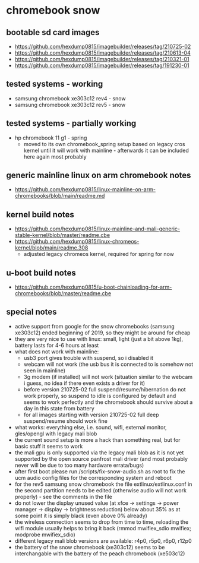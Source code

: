# chromebook snow

## bootable sd card images

- https://github.com/hexdump0815/imagebuilder/releases/tag/210725-02
- https://github.com/hexdump0815/imagebuilder/releases/tag/210613-04
- https://github.com/hexdump0815/imagebuilder/releases/tag/210321-01
- https://github.com/hexdump0815/imagebuilder/releases/tag/191230-01

## tested systems - working

- samsung chromebook xe303c12 rev4 - snow
- samsung chromebook xe303c12 rev5 - snow

## tested systems - partially working

- hp chromebook 11 g1 - spring 
  - moved to its own chromebook_spring setup based on legacy cros kernel until it will work with mainline - afterwards it can be included here again most probably

## generic mainline linux on arm chromebook notes

- https://github.com/hexdump0815/linux-mainline-on-arm-chromebooks/blob/main/readme.md

## kernel build notes

- https://github.com/hexdump0815/linux-mainline-and-mali-generic-stable-kernel/blob/master/readme.cbe
- https://github.com/hexdump0815/linux-chromeos-kernel/blob/main/readme.308
  - adjusted legacy chromeos kernel, required for spring for now

## u-boot build notes

- https://github.com/hexdump0815/u-boot-chainloading-for-arm-chromebooks/blob/master/readme.cbe

## special notes

- active support from google for the snow chromebooks (samsung xe303c12) ended beginning of 2019, so they might be around for cheap
- they are very nice to use with linux: small, light (just a bit above 1kg), battery lasts for 4-6 hours at least
- what does not work with mainline:
  - usb3 port gives trouble with suspend, so i disabled it
  - webcam will not work (the usb bus it is connected to is somehow not seen in mainline)
  - 3g modem (if installed) will not work (situation similar to the webcam i guess, no idea if there even exists a driver for it)
  - before version 210725-02 full suspend/resume/hibernation do not work properly, so suspend to idle is configured by default and seems to work perfectly and the chromebook should survive about a day in this state from battery
  - for all images starting with version 210725-02 full deep suspend/resume should work fine
- what works: everything else, i.e. sound, wifi, external monitor, gles/opengl with legacy mali blob
- the current sound setup is more a hack than something real, but for basic stuff it seems to work
- the mali gpu is only supported via the legacy mali blob as it is not yet supported by the open source panfrost mali driver (and most probably never will be due to too many hardware errata/bugs)
- after first boot please run /scripts/fix-snow-audio.sh as root to fix the ucm audio config files for the corresponding system and reboot
- for the rev5 samsung snow chromebook the file extlinux/extlinux.conf in the second partition needs to be edited (otherwise audio will not work properly) - see the comments in the file
- do not lower the display unused value (at xfce -> settings -> power manager -> display -> brightness reduction) below about 35% as at some point it is simply black (even above 0% already)
- the wireless connection seems to drop from time to time, reloading the wifi module usually helps to bring it back (rmmod mwifiex_sdio mwifiex; modprobe mwifiex_sdio)
- different legacy mali blob versions are available: r4p0, r5p0, r6p0, r12p0
- the battery of the snow chromebook (xe303c12) seems to be interchangable with the battery of the peach chromebook (xe503c12)
